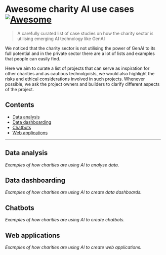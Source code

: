 # Awesome charity AI use cases [![Awesome](https://cdn.rawgit.com/sindresorhus/awesome/d7305f38d29fed78fa85652e3a63e154dd8e8829/media/badge.svg)](https://github.com/sindresorhus/awesome)

> A carefully curated list of case studies on how the charity sector is utilising emerging AI technology like GenAI

We noticed that the charity sector is not utilising the power of GenAI to its full potential and in the private sector there are a lot of lists and examples that people can easily find.

Here we aim to curate a list of projects that can serve as inspiration for other charities and as cautious technolgoists, we would also highlight the risks and ethical considerations involved in such projects. Whenever possible, we ask the project owners and builders to clarify different aspects of the project.

## Contents

* [Data analysis](#data-analysis)
* [Data dashboarding](#data-dashboarding)
* [Chatbots](#chatbots)
* [Web applications](#web-applications)

***

## Data analysis

*Examples of how charities are using AI to analyse data.*

## Data dashboarding

*Examples of how charities are using AI to create data dashboards.*

## Chatbots

*Examples of how charities are using AI to create chatbots.*

## Web applications

*Examples of how charities are using AI to create web applications.*